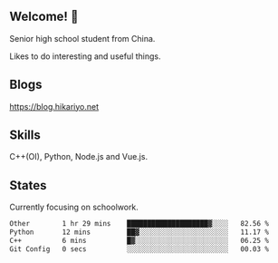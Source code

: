 ## Welcome! 👋

Senior high school student from China.

Likes to do interesting and useful things.

## Blogs

https://blog.hikariyo.net

## Skills

C++(OI), Python, Node.js and Vue.js.

## States

Currently focusing on schoolwork.

<!--START_SECTION:waka-->

```txt
Other        1 hr 29 mins    ████████████████████▓░░░░   82.56 %
Python       12 mins         ██▓░░░░░░░░░░░░░░░░░░░░░░   11.17 %
C++          6 mins          █▓░░░░░░░░░░░░░░░░░░░░░░░   06.25 %
Git Config   0 secs          ░░░░░░░░░░░░░░░░░░░░░░░░░   00.03 %
```

<!--END_SECTION:waka-->

